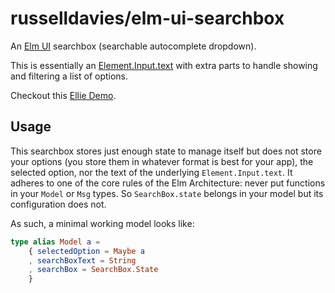 # russelldavies/elm-ui-searchbox

An [Elm UI](https://package.elm-lang.org/packages/mdgriffith/elm-ui/latest/)
searchbox (searchable autocomplete dropdown).

This is essentially an
[Element.Input.text](https://package.elm-lang.org/packages/mdgriffith/elm-ui/latest/Element-Input#text)
with extra parts to handle showing and filtering a list of options.

Checkout this [Ellie Demo](TODO).

## Usage

This searchbox stores just enough state to manage itself but does not store
your options (you store them in whatever format is best for your app), the
selected option, nor the text of the underlying `Element.Input.text`. It
adheres to one of the core rules of the Elm Architecture: never put functions
in your `Model` or `Msg` types. So `SearchBox.state` belongs in your model but
its configuration does not.

As such, a minimal working model looks like:

```elm
type alias Model a =
    { selectedOption = Maybe a
    , searchBoxText = String
    , searchBox = SearchBox.State
    }
```
